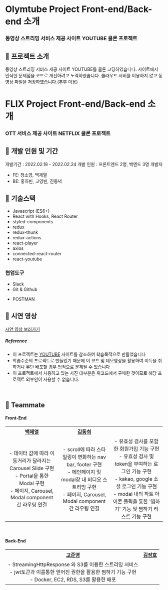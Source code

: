 # Olymtube Project Front-end/Back-end 소개

### 동영상 스트리밍 서비스 제공 사이트 YOUTUBE 클론 프로젝트

## 📍 프로젝트 소개

동영상 스트리밍 서비스 제공 사이트 YOUTUBE를 클론 코딩하였습니다.
사이트에서 인식한 문제점을 코드로 개선하려고 노력하였습니다.
클라우드 서버를 이용하지 않고 동영상 파일을 저장하였습니다.(추후 이용)

# FLIX Project Front-end/Back-end 소개

### OTT 서비스 제공 사이트 NETFLIX 클론 프로젝트

## 📍 개발 인원 및 기간

개발기간 : 2022.02.18 - 2022.02.24
개발 인원 : 프론트엔드 2명, 백엔드 3명
개발자

- FE: 정소영, 백제열
- BE: 홍하빈, 고영빈, 진동녁

## 📍 기술스택

- Javascript (ES6+)
- React with Hooks, React Router
- styled-components
- redux
- redux-thunk
- redux-actions
- react-player
- axios
- connected-react-router
- react-youtube

### 협업도구

- Slack
- Git & Github
<!-- - Trello -->
- POSTMAN

## 📍 시연 영상

<a href="">시연 영상 보러가기</a>

##### Reference

- 이 프로젝트는 [YOUTUBE](https://www.youtube.com) 사이트를 참조하여 학습목적으로 만들었습니다
- 학습수준의 프로젝트로 만들었기 때문에 이 코드 및 데모영상을 활용하여 이득을 취하거나 무단 배포할 경우 법적으로 문제될 수 있습니다
- 이 프로젝트에서 사용하고 있는 사진 대부분은 위코드에서 구매한 것이므로 해당 프로젝트 외부인이 사용할 수 없습니다.

<br>

## 📍 Teammate

<div id=teammate>
  <h4> Front-End </h4>
  <table style="text-align:center;">
    <tr>
      <th><a href="https://github.com/gwangbaekun">백제열</a></th>
      <th><a href="">김동희</a></th>
    </tr>
    <tr>
      <td>
        - 데이터 값에 따라 이동거리가 달라지는 Carousel Slide 구현<br>
        - Portal을 통한 Modal 구현<br>
        - 페이지, Carousel, Modal component 간 라우팅 연결
      </td>
      <td>
        - scroll에 따라 스타일링이 변화하는 nav bar, footer 구현<br>
        - 메인페이지 및 modal창 내 비디오 스트리밍 구현<br>
        - 페이지, Carousel, Modal component 간 라우팅 연결
      </td>
      <td>
        - 유효성 검사를 포함한 회원가입 기능 구현<br>
        - 유효성 검사 및 token을 부여하는 로그인 기능 구현<br>
        - kakao, google 소셜 로그인 기능 구현<br>
        - modal 내의 하트 아이콘 클릭을 통한 '찜하기' 기능 및 찜하기 리스트 기능 구현
      </td>
    </tr>
  </table>
  <br>
  <h4> Back-End </h4>
  <table style="text-align:center;">
    <tr>
      <th><a href="https://github.com/jay95ko">고준영</a></th>
      <th><a href="https://github.com/flow2lime">김장호</a></th>
    </tr>
    <tr>
      <td>
        - StreamingHttpResponse 와 S3를 이용한 스트리밍 서비스<br>
        - jwt토큰과 이를통한 얻어진 권한을 활용한 찜하기 기능 구현<br>
        - Docker, EC2, RDS, S3를 활용한 배포
      </td>
      <td><br>
      </td>
    </tr>       
  </table>
  <br>
</div>
